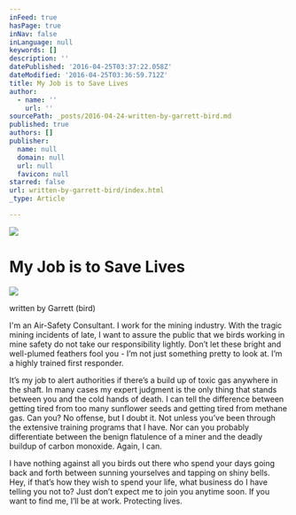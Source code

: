 ```yaml
---
inFeed: true
hasPage: true
inNav: false
inLanguage: null
keywords: []
description: ''
datePublished: '2016-04-25T03:37:22.058Z'
dateModified: '2016-04-25T03:36:59.712Z'
title: My Job is to Save Lives
author:
  - name: ''
    url: ''
sourcePath: _posts/2016-04-24-written-by-garrett-bird.md
published: true
authors: []
publisher:
  name: null
  domain: null
  url: null
  favicon: null
starred: false
url: written-by-garrett-bird/index.html
_type: Article

---
```

![](https://s3-us-west-2.amazonaws.com/the-grid-img/p/8c29953d18c22c221e76bb7bb65d396f0a040df1.jpg)

# My Job is to Save Lives
![](https://imgflo.herokuapp.com/graph/vahj1ThiexotieMo/0db45ec67bdfc6c0b841442246deed33/passthrough.jpg?height=128&input=https%3A%2F%2Fs3-us-west-2.amazonaws.com%2Fthe-grid-img%2Fp%2F8c29953d18c22c221e76bb7bb65d396f0a040df1.jpg&width=167)

written by Garrett (bird)

I'm an Air-Safety Consultant. I work for the mining industry. With the tragic mining incidents of late, I want to assure the public that we birds working in mine safety do not take our responsibility lightly. Donʼt let these bright and well-plumed feathers fool you - Iʼm not just something pretty to look at. Iʼm a highly trained first responder. 

Itʼs my job to alert authorities if thereʼs a build up of toxic gas anywhere in the shaft. In many cases my expert judgment is the only thing that stands between you and the cold hands of death. I can tell the difference between getting tired from too many sunflower seeds and getting tired from methane gas. Can you? No offense, but I doubt it. Not unless youʼve been through the extensive training programs that I have. Nor can you probably differentiate between the benign flatulence of a miner and the deadly buildup of carbon monoxide. Again, I can. 

I have nothing against all you birds out there who spend your days going back and forth between sunning yourselves and tapping on shiny bells. Hey, if thatʼs how they wish to spend your life, what business do I have telling you not to? Just donʼt expect me to join you anytime soon. If you want to find me, Iʼll be at work. Protecting lives.